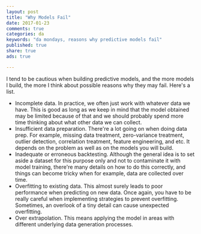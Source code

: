 ```yaml
---
layout: post
title: "Why Models Fail"
date: 2017-01-23 
comments: true
categories: da
keywords: "da mondays, reasons why predictive models fail"
published: true
share: true
ads: true

---
```


I tend to be cautious when building predictive models, and the more models I build, the more I think about possible reasons why they may fail. Here's a list. 

* Incomplete data. In practice, we often just work with whatever data we have. This is good as long as we keep in mind that the model obtained may be limited because of that and we should probably spend more time thinking about what other data we can collect. 
* Insufficient data preparation. There're a lot going on when doing data prep. For example, missing data treatment, zero-variance treatment, outlier detection, correlation treatment, feature engineering, and etc. It depends on the problem as well as on the models you will build. 
* Inadequate or erroneous backtesting. Although the general idea is to set aside a dataset for this purpose only and not to contaminate it with model training, there're many details on how to do this correctly, and things can become tricky when for example, data are collected over time.
* Overfitting to existing data. This almost surely leads to poor performance when predicting on new data. Once again, you have to be really careful when implementing strategies to prevent overfitting. Sometimes, an overlook of a tiny detail can cause unexpected overfitting. 
* Over extrapolation. This means applying the model in areas with different underlying data generation processes.